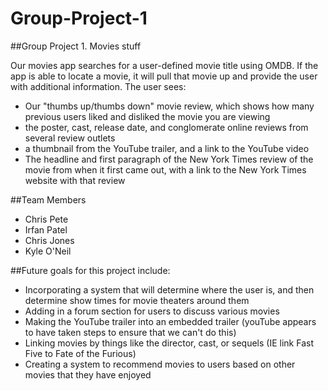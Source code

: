 # Group-Project-1

##Group Project 1. Movies stuff

Our movies app searches for a user-defined movie title using OMDB. If the app is able to locate a movie, it will pull that movie up and provide the user with additional information. The user sees:

- Our "thumbs up/thumbs down" movie review, which shows how many previous users liked and disliked the movie you are viewing
- the poster, cast, release date, and conglomerate online reviews from several review outlets
- a thumbnail from the YouTube trailer, and a link to the YouTube video
- The headline and first paragraph of the New York Times review of the movie from when it first came out, with a link to the New York Times website with that review

##Team Members
- Chris Pete
- Irfan Patel
- Chris Jones
- Kyle O'Neil

##Future goals for this project include:

- Incorporating a system that will determine where the user is, and then determine show times for movie theaters around them
- Adding in a forum section for users to discuss various movies
- Making the YouTube trailer into an embedded trailer (youTube appears to have taken steps to ensure that we can't do this)
- Linking movies by things like the director, cast, or sequels (IE link Fast Five to Fate of the Furious)
- Creating a system to recommend movies to users based on other movies that they have enjoyed
